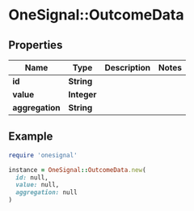 # OneSignal::OutcomeData

## Properties

| Name | Type | Description | Notes |
| ---- | ---- | ----------- | ----- |
| **id** | **String** |  |  |
| **value** | **Integer** |  |  |
| **aggregation** | **String** |  |  |

## Example

```ruby
require 'onesignal'

instance = OneSignal::OutcomeData.new(
  id: null,
  value: null,
  aggregation: null
)
```

